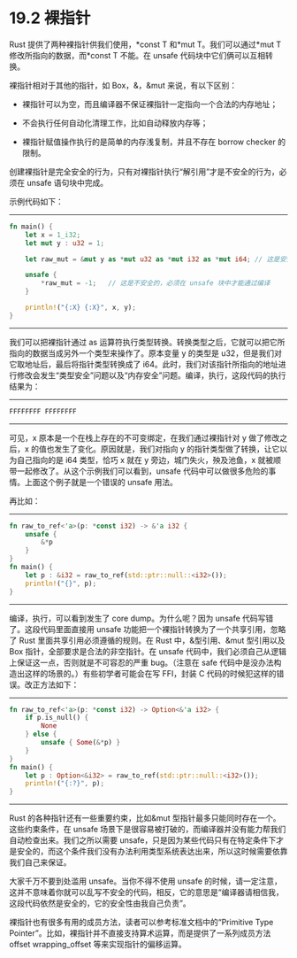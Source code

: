 # 19.2 裸指针

Rust 提供了两种裸指针供我们使用，\*const T 和\*mut T。我们可以通过\*mut T 修改所指向的数据，而\*const T 不能。在 unsafe 代码块中它们俩可以互相转换。

裸指针相对于其他的指针，如 Box，&，&mut 来说，有以下区别：

* 裸指针可以为空，而且编译器不保证裸指针一定指向一个合法的内存地址；

* 不会执行任何自动化清理工作，比如自动释放内存等；

* 裸指针赋值操作执行的是简单的内存浅复制，并且不存在 borrow checker 的限制。

创建裸指针是完全安全的行为，只有对裸指针执行“解引用”才是不安全的行为，必须在 unsafe 语句块中完成。

示例代码如下：

---

```rust
fn main() {
    let x = 1_i32;
    let mut y : u32 = 1;

    let raw_mut = &mut y as *mut u32 as *mut i32 as *mut i64; // 这是安全的

    unsafe {
        *raw_mut = -1;   // 这是不安全的，必须在 unsafe 块中才能通过编译
    }

    println!("{:X} {:X}", x, y);
}
```

---

我们可以把裸指针通过 as 运算符执行类型转换。转换类型之后，它就可以把它所指向的数据当成另外一个类型来操作了。原本变量 y 的类型是 u32，但是我们对它取地址后，最后将指针类型转换成了 i64。此时，我们对该指针所指向的地址进行修改会发生“类型安全”问题以及“内存安全”问题。编译，执行，这段代码的执行结果为：

---

```rust
FFFFFFFF FFFFFFFF
```

---

可见，x 原本是一个在栈上存在的不可变绑定，在我们通过裸指针对 y 做了修改之后，x 的值也发生了变化。原因就是，我们对指向 y 的指针类型做了转换，让它以为自己指向的是 i64 类型，恰巧 x 就在 y 旁边，城门失火，殃及池鱼，x 就被顺带一起修改了。从这个示例我们可以看到，unsafe 代码中可以做很多危险的事情。上面这个例子就是一个错误的 unsafe 用法。

再比如：

---

```rust
fn raw_to_ref<'a>(p: *const i32) -> &'a i32 {
    unsafe {
        &*p
    }
}
fn main() {
    let p : &i32 = raw_to_ref(std::ptr::null::<i32>());
    println!("{}", p);
}
```

---

编译，执行，可以看到发生了 core dump。为什么呢？因为 unsafe 代码写错了。这段代码里面直接用 unsafe 功能把一个裸指针转换为了一个共享引用，忽略了 Rust 里面共享引用必须遵循的规则。在 Rust 中，&型引用、&mut 型引用以及 Box 指针，全部要求是合法的非空指针。在 unsafe 代码中，我们必须自己从逻辑上保证这一点，否则就是不可容忍的严重 bug。（注意在 safe 代码中是没办法构造出这样的场景的。）有些初学者可能会在写 FFI，封装 C 代码的时候犯这样的错误。改正方法如下：

---

```rust
fn raw_to_ref<'a>(p: *const i32) -> Option<&'a i32> {
    if p.is_null() {
        None
    } else {
        unsafe { Some(&*p) }
    }
}
fn main() {
    let p : Option<&i32> = raw_to_ref(std::ptr::null::<i32>());
    println!("{:?}", p);
}
```

---

Rust 的各种指针还有一些重要约束，比如&mut 型指针最多只能同时存在一个。这些约束条件，在 unsafe 场景下是很容易被打破的，而编译器并没有能力帮我们自动检查出来。我们之所以需要 unsafe，只是因为某些代码只有在特定条件下才是安全的，而这个条件我们没有办法利用类型系统表达出来，所以这时候需要依靠我们自己来保证。

大家千万不要到处滥用 unsafe。当你不得不使用 unsafe 的时候，请一定注意，这并不意味着你就可以乱写不安全的代码，相反，它的意思是“编译器请相信我，这段代码依然是安全的，它的安全性由我自己负责”。

裸指针也有很多有用的成员方法，读者可以参考标准文档中的“Primitive Type Pointer”。比如，裸指针并不直接支持算术运算，而是提供了一系列成员方法 offset wrapping\_offset 等来实现指针的偏移运算。
